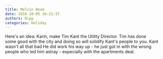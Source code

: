 ```yaml
---
title: Melvin Beam
date: 2016-10-05 16:21:37
authors: Ripp
categories: Holiday
---
```


 Here's an idea:  Karin, make Tim Kant the Utility Director.  Tim has done some good with the city and doing so will solidify Kant's people to you.  Kant wasn't all that bad  He did work his way up - he just got in with the wrong people who led him astray - especially with the apartments deal.